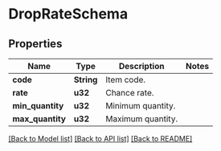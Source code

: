 # DropRateSchema

## Properties
Name | Type | Description | Notes
------------ | ------------- | ------------- | -------------
**code** | **String** | Item code. | 
**rate** | **u32** | Chance rate. | 
**min_quantity** | **u32** | Minimum quantity. | 
**max_quantity** | **u32** | Maximum quantity. | 

[[Back to Model list]](../README.md#documentation-for-models) [[Back to API list]](../README.md#documentation-for-api-endpoints) [[Back to README]](../README.md)


